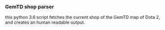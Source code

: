 ### GemTD shop parser

this python 3.6 script fetches the current shop of the GemTD map of Dota 2, and creates an human readable output.

